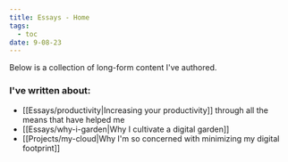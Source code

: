 ```yaml
---
title: Essays - Home
tags:
  - toc
date: 9-08-23
---
```

Below is a collection of long-form content I've authored.

### I've written about:
- [[Essays/productivity|Increasing your productivity]] through all the means that have helped me
- [[Essays/why-i-garden|Why I cultivate a digital garden]]
- [[Projects/my-cloud|Why I'm so concerned with minimizing my digital footprint]]
